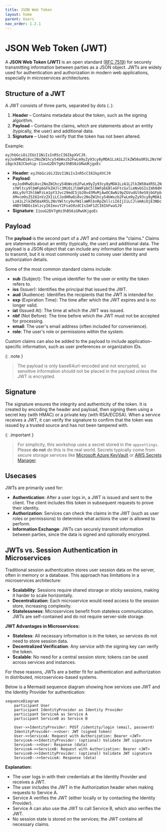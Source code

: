```yaml
---
title: JSON Web Token
layout: home
parent: Users
nav_order: 1.2.1
---
```


# JSON Web Token (JWT)

A **JSON Web Token (JWT)** is an open standard ([RFC 7519](https://datatracker.ietf.org/doc/html/rfc7519)) for securely transmitting information between parties as a JSON object. JWTs are widely used for authentication and authorization in modern web applications, especially in microservices architectures.

## Structure of a JWT

A JWT consists of three parts, separated by dots (`.`):

1. **Header** – Contains metadata about the token, such as the signing algorithm.
2. **Payload** – Contains the claims, which are statements about an entity (typically, the user) and additional data.
3. **Signature** – Used to verify that the token has not been altered.

Example:
```
eyJhbGciOiJIUzI1NiIsInR5cCI6IkpXVCJ9.
eyJodHRwOi8vc2NoZW1hcy54bWxzb2FwLm9yZy93cy8yMDA1LzA1L2lkZW50aXR5L2NsYWltcy9lbWFpbGFkZHJlc3MiOiJlbWFpbC5lbWFpbEBleGFtcGxlLmNvbSIsImh0dHA6Ly9zY2hlbWFzLm1pY3Jvc29mdC5jb20vd3MvMjAwOC8wNi9pZGVudGl0eS9jbGFpbXMvcm9sZSI6InVzZXIiLCJodHRwOi8vc2NoZW1hcy54bWxzb2FwLm9yZy93cy8yMDA1LzA1L2lkZW50aXR5L2NsYWltcy9uYW1laWRlbnRpZmllciI6IjIiLCJleHAiOjE3NDc4NDY5NDEsImlzcyI6ImxvY2FsaG9zdCIsImF1ZCI6IkFwaSJ9.
i8gckI8JCbohip-I1ouG2DV7gHz3hBS6iGRwUKjgoEc
```
- **Header**: `eyJhbGciOiJIUzI1NiIsInR5cCI6IkpXVCJ9`
- **Payload**: `eyJodHRwOi8vc2NoZW1hcy54bWxzb2FwLm9yZy93cy8yMDA1LzA1L2lkZW50aXR5L2NsYWltcy9lbWFpbGFkZHJlc3MiOiJlbWFpbC5lbWFpbEBleGFtcGxlLmNvbSIsImh0dHA6Ly9zY2hlbWFzLm1pY3Jvc29mdC5jb20vd3MvMjAwOC8wNi9pZGVudGl0eS9jbGFpbXMvcm9sZSI6InVzZXIiLCJodHRwOi8vc2NoZW1hcy54bWxzb2FwLm9yZy93cy8yMDA1LzA1L2lkZW50aXR5L2NsYWltcy9uYW1laWRlbnRpZmllciI6IjIiLCJleHAiOjE3NDc4NDY5NDEsImlzcyI6ImxvY2FsaG9zdCIsImF1ZCI6IkFwaSJ9`
- **Signature**: `I1ouG2DV7gHz3hBS6iGRwUKjgoEc`

## Payload

The **payload** is the second part of a JWT and contains the "claims." Claims are statements about an entity (typically, the user) and additional data. The payload is a JSON object that can include any information the issuer wants to transmit, but it is most commonly used to convey user identity and authorization details.

Some of the most common standard claims include:

- **sub** (Subject): The unique identifier for the user or entity the token refers to.
- **iss** (Issuer): Identifies the principal that issued the JWT.
- **aud** (Audience): Identifies the recipients that the JWT is intended for.
- **exp** (Expiration Time): The time after which the JWT expires and is no longer valid.
- **iat** (Issued At): The time at which the JWT was issued.
- **nbf** (Not Before): The time before which the JWT must not be accepted for processing.
- **email**: The user's email address (often included for convenience).
- **role**: The user's role or permissions within the system.

Custom claims can also be added to the payload to include application-specific information, such as user preferences or organization IDs.

{: .note }
> The payload is only base64url-encoded and not encrypted, so sensitive information should not be placed in the payload unless the JWT is encrypted.

## Signature

The signature ensures the integrity and authenticity of the token. It is created by encoding the header and payload, then signing them using a secret key (with HMAC) or a private key (with RSA/ECDSA). When a service receives a JWT, it can verify the signature to confirm that the token was issued by a trusted source and has not been tampered with.

{: .important }
> For simplicity, this workshop uses a secret stored in the `appsettings`. Please **do not** do this is the real world. Secrets typically come from secure storage services like [Microsoft Azure KeyVault](https://azure.microsoft.com/en-us/products/key-vault/) or [AWS Secrets Manager](https://aws.amazon.com/secrets-manager/).

## Usecases

JWTs are primarily used for:

- **Authentication**: After a user logs in, a JWT is issued and sent to the client. The client includes this token in subsequent requests to prove their identity.
- **Authorization**: Services can check the claims in the JWT (such as user roles or permissions) to determine what actions the user is allowed to perform.
- **Information Exchange**: JWTs can securely transmit information between parties, since the data is signed and optionally encrypted.

## JWTs vs. Session Authentication in Microservices

Traditional session authentication stores user session data on the server, often in memory or a database. This approach has limitations in a microservices architecture:

- **Scalability**: Sessions require shared storage or sticky sessions, making it harder to scale horizontally.
- **Decentralization**: Each microservice would need access to the session store, increasing complexity.
- **Statelessness**: Microservices benefit from stateless communication. JWTs are self-contained and do not require server-side storage.

**JWT Advantages in Microservices:**

- **Stateless**: All necessary information is in the token, so services do not need to store session data.
- **Decentralized Verification**: Any service with the signing key can verify the token.
- **Scalable**: No need for a central session store; tokens can be used across services and instances.

For these reasons, JWTs are a better fit for authentication and authorization in distributed, microservices-based systems.

Below is a Mermaid sequence diagram showing how services use JWT and the Identity Provider for authentication:

```mermaid
sequenceDiagram
    participant User
    participant IdentityProvider as Identity Provider
    participant ServiceA as Service A
    participant ServiceB as Service B

    User->>IdentityProvider: POST /identity/login (email, password)
    IdentityProvider-->>User: JWT (signed token)
    User->>ServiceA: Request with Authorization: Bearer <JWT>
    ServiceA->>IdentityProvider: (optional) Validate JWT signature
    ServiceA-->>User: Response (data)
    ServiceA->>ServiceB: Request with Authorization: Bearer <JWT>
    ServiceB->>IdentityProvider: (optional) Validate JWT signature
    ServiceB-->>ServiceA: Response (data)
```

**Explanation:**
- The user logs in with their credentials at the Identity Provider and receives a JWT.
- The user includes the JWT in the Authorization header when making requests to Service A.
- Service A verifies the JWT (either locally or by contacting the Identity Provider).
- Service A can also use the JWT to call Service B, which also verifies the JWT.
- No session state is stored on the services; the JWT contains all necessary claims.